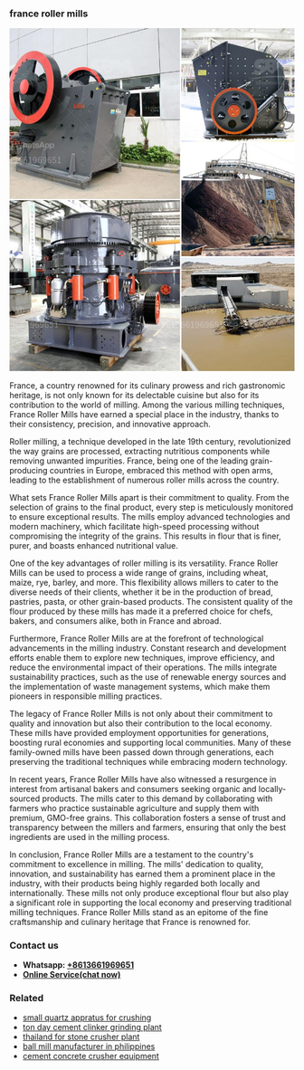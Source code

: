 <h3>france roller mills</h3><img src='1708309494.jpg' alt=''><p>France, a country renowned for its culinary prowess and rich gastronomic heritage, is not only known for its delectable cuisine but also for its contribution to the world of milling. Among the various milling techniques, France Roller Mills have earned a special place in the industry, thanks to their consistency, precision, and innovative approach.</p><p>Roller milling, a technique developed in the late 19th century, revolutionized the way grains are processed, extracting nutritious components while removing unwanted impurities. France, being one of the leading grain-producing countries in Europe, embraced this method with open arms, leading to the establishment of numerous roller mills across the country.</p><p>What sets France Roller Mills apart is their commitment to quality. From the selection of grains to the final product, every step is meticulously monitored to ensure exceptional results. The mills employ advanced technologies and modern machinery, which facilitate high-speed processing without compromising the integrity of the grains. This results in flour that is finer, purer, and boasts enhanced nutritional value. </p><p>One of the key advantages of roller milling is its versatility. France Roller Mills can be used to process a wide range of grains, including wheat, maize, rye, barley, and more. This flexibility allows millers to cater to the diverse needs of their clients, whether it be in the production of bread, pastries, pasta, or other grain-based products. The consistent quality of the flour produced by these mills has made it a preferred choice for chefs, bakers, and consumers alike, both in France and abroad.</p><p>Furthermore, France Roller Mills are at the forefront of technological advancements in the milling industry. Constant research and development efforts enable them to explore new techniques, improve efficiency, and reduce the environmental impact of their operations. The mills integrate sustainability practices, such as the use of renewable energy sources and the implementation of waste management systems, which make them pioneers in responsible milling practices.</p><p>The legacy of France Roller Mills is not only about their commitment to quality and innovation but also their contribution to the local economy. These mills have provided employment opportunities for generations, boosting rural economies and supporting local communities. Many of these family-owned mills have been passed down through generations, each preserving the traditional techniques while embracing modern technology.</p><p>In recent years, France Roller Mills have also witnessed a resurgence in interest from artisanal bakers and consumers seeking organic and locally-sourced products. The mills cater to this demand by collaborating with farmers who practice sustainable agriculture and supply them with premium, GMO-free grains. This collaboration fosters a sense of trust and transparency between the millers and farmers, ensuring that only the best ingredients are used in the milling process.</p><p>In conclusion, France Roller Mills are a testament to the country's commitment to excellence in milling. The mills' dedication to quality, innovation, and sustainability has earned them a prominent place in the industry, with their products being highly regarded both locally and internationally. These mills not only produce exceptional flour but also play a significant role in supporting the local economy and preserving traditional milling techniques. France Roller Mills stand as an epitome of the fine craftsmanship and culinary heritage that France is renowned for.</p><h3>Contact us</h3><ul><li><strong>Whatsapp:&nbsp;<a href="https://wa.me/8613661969651">+8613661969651</a></strong></li><li><a href="https://swt.shibang-china.com/?git&amp;zhl&amp;france roller mills"><strong>Online Service(chat now)</strong></a></li></ul><h3>Related</h3><ul><li><a href='small quartz appratus for crushing.md'>small quartz appratus for crushing</a></li><li><a href='ton day cement clinker grinding plant.md'>ton day cement clinker grinding plant</a></li><li><a href='thailand for stone crusher plant.md'>thailand for stone crusher plant</a></li><li><a href='ball mill manufacturer in philippines.md'>ball mill manufacturer in philippines</a></li><li><a href='cement concrete crusher equipment.md'>cement concrete crusher equipment</a></li></ul>